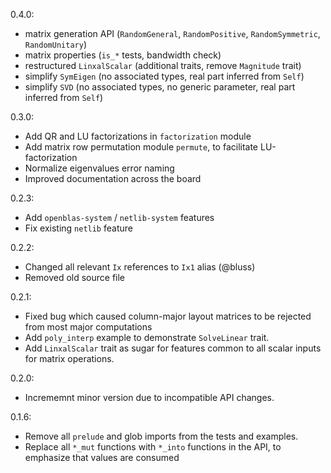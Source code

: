 0.4.0:
 - matrix generation API (`RandomGeneral`, `RandomPositive`, `RandomSymmetric`, `RandomUnitary`)
 - matrix properties (`is_*` tests, bandwidth check)
 - restructured `LinxalScalar` (additional traits, remove `Magnitude` trait)
 - simplify `SymEigen` (no associated types, real part inferred from `Self`)
 - simplify `SVD` (no associated types, no generic parameter, real part inferred from `Self`)

0.3.0:
 - Add QR and LU factorizations in `factorization` module
 - Add matrix row permutation module `permute`, to facilitate LU-factorization
 - Normalize eigenvalues error naming
 - Improved documentation across the board

0.2.3:
 - Add `openblas-system` / `netlib-system` features
 - Fix existing `netlib` feature

0.2.2:
 - Changed all relevant `Ix` references to `Ix1` alias (@bluss)
 - Removed old source file

0.2.1:
 - Fixed bug which caused column-major layout matrices to be rejected
   from most major computations
 - Add `poly_interp` example to demonstrate `SolveLinear` trait.
 - Add `LinxalScalar` trait as sugar for features common to all scalar
   inputs for matrix operations.

0.2.0:
 - Incrememnt minor version due to incompatible API changes.
 
0.1.6:
 - Remove all `prelude` and glob imports from the tests and examples.
 - Replace all `*_mut` functions with `*_into` functions in the API,
   to emphasize that values are consumed

